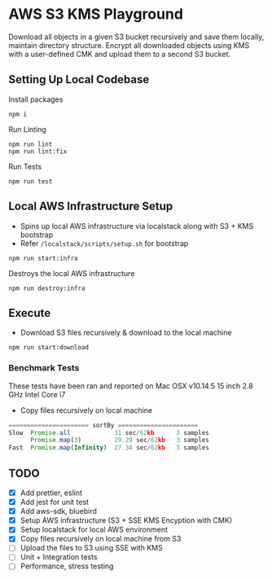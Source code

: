 # AWS S3 KMS Playground

Download all objects in a given S3 bucket recursively and save them locally, maintain directory structure. Encrypt all downloaded objects using KMS with a user-defined CMK and upload them to a second S3 bucket.

## Setting Up Local Codebase

Install packages

```
npm i
```

Run Linting

```
npm run lint
npm run lint:fix
```

Run Tests

```
npm run test
```

## Local AWS Infrastructure Setup

- Spins up local AWS infrastructure via localstack along with S3 + KMS bootstrap
- Refer `/localstack/scripts/setup.sh` for  bootstrap

```
npm run start:infra
```

Destroys the local AWS infrastructure

```
npm run destroy:infra
```

## Execute 

- Download S3 files recursively & download to the local machine

```
npm run start:download
```

### Benchmark Tests

These tests have been ran and reported on Mac OSX v10.14.5 15 inch 2.8 GHz Intel Core i7

- Copy files recursively on local machine 

```js
====================== sortBy ======================
Slow  Promise.all            31 sec/62kb      3 samples
      Promise.map(3)         29.29 sec/62kb   3 samples
Fast  Promise.map(Infinity)  27.34 sec/62kb   3 samples

```

## TODO

- [x] Add prettier, eslint
- [x] Add jest for unit test
- [x] Add aws-sdk, bluebird
- [x] Setup AWS infrastructure (S3 + SSE KMS Encyption with CMK)
- [x] Setup localstack for local AWS environment
- [x] Copy files recursively on local machine from S3
- [ ] Upload the files to S3 using SSE with KMS
- [ ] Unit + Integration tests
- [ ] Performance, stress testing